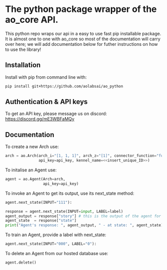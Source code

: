 # The python package wrapper of the ao_core API.

This python repo wraps our api in a easy to use fast pip installable package. It is almost one to one with ao_core so most of the documentation will carry over here; we will add documentation below for futher instructions on how to use the library!

## Installation

Install with pip from command line with:
```bash
pip install git+https://github.com/aolabsai/ao_python
```

## Authentication & API keys
To get an API key, please message us on discord: https://discord.gg/mE3WBFaMQy

## Documentation

To create a new Arch use:
```python
arch = ao.Arch(arch_i="[1, 1, 1]", arch_z="[1]", connector_function="full_conn",
               api_key=api_key, kennel_name=<<insert_unique_ID>>)
```

To initalise an Agent use:
```python
agent = ao.Agent(Arch=arch, 
                 api_key=api_key)
```

To invoke an Agent to get its output, use its next_state method:
```python
agent.next_state(INPUT="111"):

response = agent.next_state(INPUT=input, LABEL=label)
agent_output = response["story"] # this is the output of the agent for use in your application
agent_state  = response["state"]
print("Agent's response: ", agent_output, " - at state: ", agent_state)
```

To train an Agent, provide a label with next_state:
```python
agent.next_state(INPUT="000", LABEL="0"):
```

To delete an Agent from our hosted database use:
```python
agent.delete()
```
